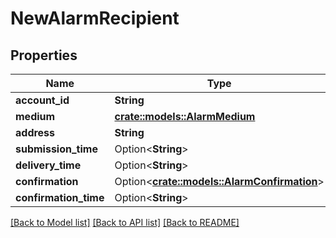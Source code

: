 # NewAlarmRecipient

## Properties

Name | Type | Description | Notes
------------ | ------------- | ------------- | -------------
**account_id** | **String** |  | 
**medium** | [**crate::models::AlarmMedium**](AlarmMedium.md) |  | 
**address** | **String** |  | 
**submission_time** | Option<**String**> |  | [optional]
**delivery_time** | Option<**String**> |  | [optional]
**confirmation** | Option<[**crate::models::AlarmConfirmation**](AlarmConfirmation.md)> |  | [optional]
**confirmation_time** | Option<**String**> |  | [optional]

[[Back to Model list]](../README.md#documentation-for-models) [[Back to API list]](../README.md#documentation-for-api-endpoints) [[Back to README]](../README.md)


